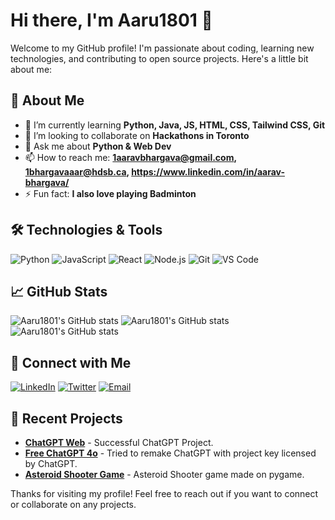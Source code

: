 # Hi there, I'm Aaru1801 👋

Welcome to my GitHub profile! I'm passionate about coding, learning new technologies, and contributing to open source projects. Here's a little bit about me:

## 🚀 About Me

- 🌱 I’m currently learning **Python, Java, JS, HTML, CSS, Tailwind CSS, Git**
- 👯 I’m looking to collaborate on **Hackathons in Toronto**
- 💬 Ask me about **Python & Web Dev**
- 📫 How to reach me: **1aaravbhargava@gmail.com, 1bhargavaaar@hdsb.ca, https://www.linkedin.com/in/aarav-bhargava/**
- ⚡ Fun fact: **I also love playing Badminton**

## 🛠️ Technologies & Tools

![Python](https://img.shields.io/badge/-Python-333333?style=flat&logo=python)
![JavaScript](https://img.shields.io/badge/-JavaScript-333333?style=flat&logo=javascript)
![React](https://img.shields.io/badge/-React-333333?style=flat&logo=react)
![Node.js](https://img.shields.io/badge/-Node.js-333333?style=flat&logo=node.js)
![Git](https://img.shields.io/badge/-Git-333333?style=flat&logo=git)
![VS Code](https://img.shields.io/badge/-VS%20Code-333333?style=flat&logo=visual-studio-code)

## 📈 GitHub Stats

![Aaru1801's GitHub stats](https://github-readme-streak-stats-salesp07.vercel.app/?user=Aaru1801&show_icons=true&theme=radical)
![Aaru1801's GitHub stats](https://github-readme-stats-salesp07.vercel.app/api?username=Aaru1801&show_icons=true&theme=radical)
![Aaru1801's GitHub stats](https://github-readme-stats-salesp07.vercel.app/api/top-langs/?username=Aaru1801&show_icons=true&theme=radical)
## 🔗 Connect with Me

[![LinkedIn](https://img.shields.io/badge/-LinkedIn-0077B5?style=flat&logo=linkedin)](https://www.linkedin.com/in/aarav-bhargava/)
[![Twitter](https://img.shields.io/badge/-Twitter-1DA1F2?style=flat&logo=twitter)](https://x.com/AaravB1801)
[![Email](https://img.shields.io/badge/-Email-D14836?style=flat&logo=gmail)](mailto:1aaravbhargava@gmail.com)

## 📂 Recent Projects

- [**ChatGPT Web**](https://github.com/Aaru1801/AI_ChatBot-Web-Edition) - Successful ChatGPT Project.
- [**Free ChatGPT 4o**](https://github.com/Aaru1801/ChatGPT-Free-4o) -  Tried to remake ChatGPT with project key licensed by ChatGPT.
- [**Asteroid Shooter Game**](https://github.com/Aaru1801/AsteroidShooter_2) - Asteroid Shooter game made on pygame.

Thanks for visiting my profile! Feel free to reach out if you want to connect or collaborate on any projects.
